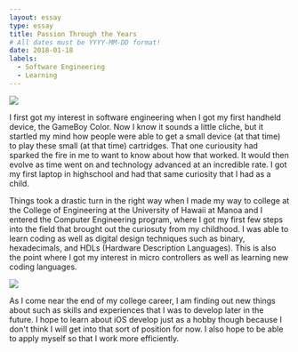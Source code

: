 ```yaml
---
layout: essay
type: essay
title: Passion Through the Years
# All dates must be YYYY-MM-DD format!
date: 2018-01-18
labels:
  - Software Engineering
  - Learning
---
```


<img class="ui tiny left circular floated image" src="../images/paintbrushes.jpg">

I first got my interest in software engineering when I got my first handheld device, the GameBoy Color. Now I know it sounds a little cliche, but it startled my mind how people were able to get a small device (at that time) to play these small (at that time) cartridges. That one curiousity had sparked the fire in me to want to know about how that worked. It would then evolve as time went on and technology advanced at an incredible rate. I got my first laptop in highschool and had that same curiosity that I had as a child. 

Things took a drastic turn in the right way when I made my way to college at the College of Engineering at the University of Hawaii at Manoa and I entered the Computer Engineering program, where I got my first few steps into the field that brought out the curiosuty from my childhood. I was able to learn coding as well as digital design techniques such as binary, hexadecimals, and HDLs (Hardware Description Languages). This is also the point where I got my interest in micro controllers as well as learning new coding languages.

<img class="ui tiny left circular floated image" src="../images/software-code.jpg">

As I come near the end of my college career, I am finding out new things about such as skills and experiences that I was to develop later in the future. I hope to learn about iOS develop just as a hobby though because I don't think I will get into that sort of position for now. I also hope to be able to apply myself so that I work more efficiently. 

